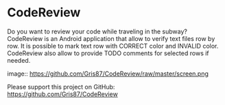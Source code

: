CodeReview
==========

Do you want to review your code while traveling in the subway?
CodeReview is an Android application that allow to verify text files row by row.
It is possible to mark text row with CORRECT color and INVALID color.
CodeReview also allow to provide TODO comments for selected rows if needed.

image:: https://github.com/Gris87/CodeReview/raw/master/screen.png

Please support this project on GitHub:
https://github.com/Gris87/CodeReview
